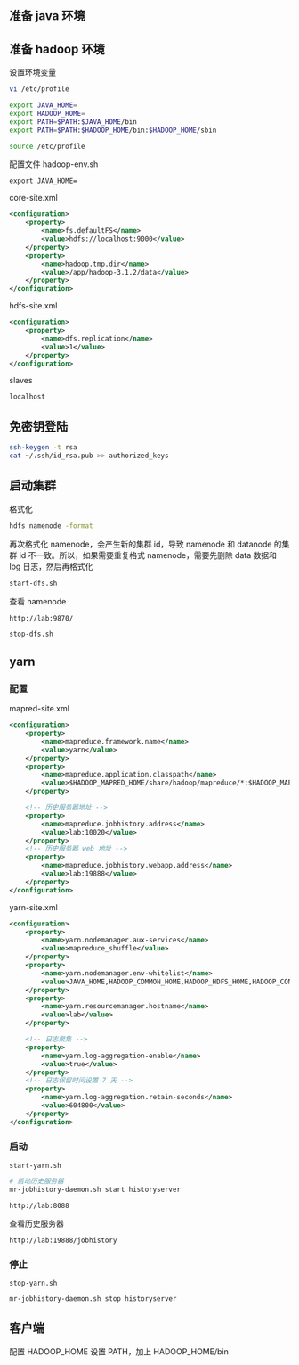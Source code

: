 ## 准备 java 环境


## 准备 hadoop 环境
设置环境变量
```sh
vi /etc/profile

export JAVA_HOME=
export HADOOP_HOME=
export PATH=$PATH:$JAVA_HOME/bin
export PATH=$PATH:$HADOOP_HOME/bin:$HADOOP_HOME/sbin

source /etc/profile
```

配置文件
hadoop-env.sh
```
export JAVA_HOME=
```

core-site.xml
```xml
<configuration>
    <property>
        <name>fs.defaultFS</name>
        <value>hdfs://localhost:9000</value>
    </property>
    <property>
        <name>hadoop.tmp.dir</name>
        <value>/app/hadoop-3.1.2/data</value>
    </property>
</configuration>
```

hdfs-site.xml
```xml
<configuration>
    <property>
        <name>dfs.replication</name>
        <value>1</value>
    </property>
</configuration>
```

slaves
```
localhost
```


## 免密钥登陆
```sh
ssh-keygen -t rsa
cat ~/.ssh/id_rsa.pub >> authorized_keys
```


## 启动集群
格式化
```sh
hdfs namenode -format
```
再次格式化 namenode，会产生新的集群 id，导致 namenode 和 datanode 的集群 id 不一致。所以，如果需要重复格式 namenode，需要先删除 data 数据和 log 日志，然后再格式化

```sh
start-dfs.sh
```

查看 namenode
```
http://lab:9870/
```

```sh
stop-dfs.sh
```


## yarn
### 配置
mapred-site.xml
```xml
<configuration>
    <property>
        <name>mapreduce.framework.name</name>
        <value>yarn</value>
    </property>
    <property>
        <name>mapreduce.application.classpath</name>
        <value>$HADOOP_MAPRED_HOME/share/hadoop/mapreduce/*:$HADOOP_MAPRED_HOME/share/hadoop/mapreduce/lib/*</value>
    </property>

    <!-- 历史服务器地址 -->
    <property>
        <name>mapreduce.jobhistory.address</name>
        <value>lab:10020</value>
    </property>
    <!-- 历史服务器 web 地址 -->
    <property>
        <name>mapreduce.jobhistory.webapp.address</name>
        <value>lab:19888</value>
    </property>
</configuration>
```

yarn-site.xml
```xml
<configuration>
    <property>
        <name>yarn.nodemanager.aux-services</name>
        <value>mapreduce_shuffle</value>
    </property>
    <property>
        <name>yarn.nodemanager.env-whitelist</name>
        <value>JAVA_HOME,HADOOP_COMMON_HOME,HADOOP_HDFS_HOME,HADOOP_CONF_DIR,CLASSPATH_PREPEND_DISTCACHE,HADOOP_YARN_HOME,HADOOP_MAPRED_HOME</value>
    </property>
    <property>
        <name>yarn.resourcemanager.hostname</name>
        <value>lab</value>
    </property>

    <!-- 日志聚集 -->
    <property>
        <name>yarn.log-aggregation-enable</name>
        <value>true</value>
    </property>
    <!-- 日志保留时间设置 7 天 -->
    <property>
        <name>yarn.log-aggregation.retain-seconds</name>
        <value>604800</value>
    </property>
</configuration>
```

### 启动
```
start-yarn.sh
```
```sh
# 启动历史服务器
mr-jobhistory-daemon.sh start historyserver
```


```
http://lab:8088
```

查看历史服务器
```
http://lab:19888/jobhistory
```

### 停止
```
stop-yarn.sh
```
```
mr-jobhistory-daemon.sh stop historyserver
```


## 客户端
配置 HADOOP_HOME
设置 PATH，加上 HADOOP_HOME/bin

